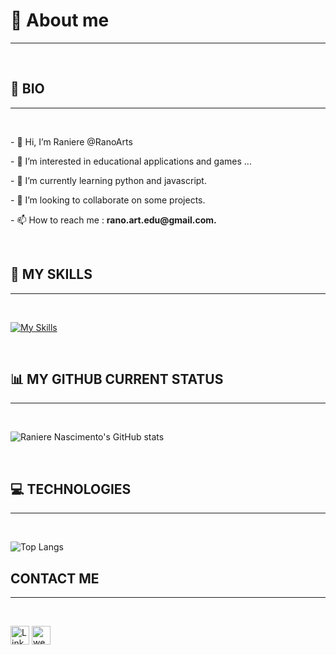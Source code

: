 # 👨 About me
<hr>
<br>

## 📝 BIO
<hr>
<br>

<p>- 👋 Hi, I’m Raniere @RanoArts</p>
<p>- 👀 I’m interested in  educational applications and games ...</p>
<p>- 🌱 I’m currently learning python and javascript.</p>
<p>- 💞️ I’m looking to collaborate on some projects.</p>
<p>- 📫 How to reach me : <b>rano.art.edu@gmail.com.</b></p>
<!---
RanoArts/RanoArts is a ✨ special ✨ repository because its `README.md` (this file) appears on your GitHub profile.
You can click the Preview link to take a look at your changes.
--->
<br>

## 🚀 MY SKILLS 
<hr>
<br>

[![My Skills](https://skills.thijs.gg/icons?i=js,html,css,python)](https://skills.thijs.gg)

<br>

## 📊 MY GITHUB CURRENT STATUS
<hr>
<br>


![Raniere Nascimento's GitHub stats](https://github-readme-stats.vercel.app/api?username=RanoArts&show_icons=true&theme=chartreuse-dark)

<br>

## 💻 TECHNOLOGIES
<hr>
<br>

![Top Langs](https://github-readme-stats.vercel.app/api/top-langs/?username=RanoArts&layout=compact)
<br>

## CONTACT ME
<hr>
<br>

 [<img src='https://img.shields.io/badge/LinkedIn-0077B5?style=for-the-badge&logo=linkedin&logoColor=white' alt='Linkedin' height='30'>](https://www.linkedin.com/in/raniere-nascimento-9351b653/)
[<img src="https://img.shields.io/badge/website-000000?style=for-the-badge&logo=About.me&logoColor=white" alt='website' height='30'>](https://aprendajogando.com.br/)


